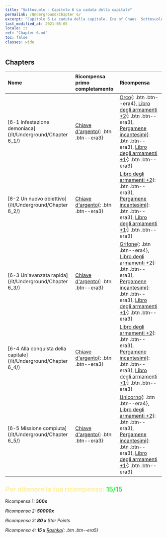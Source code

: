 ```yaml
---
title: "Sottosuolo - Capitolo 6 La caduta della capitale"
permalink: /Underground/Chapter 6/
excerpt: "Capitolo 6 La caduta della capitale. Era of Chaos  Sottosuolo - Capitolo 6. La caduta della capitale"
last_modified_at: 2021-05-05
locale: it
ref: "Chapter 6.md"
toc: false
classes: wide
---
```


## Chapters

  | Nome |  Ricompensa primo completamento | Ricompensa |
  |:------------|:------------|:------------| 
  | [6-1 Infestazione demoniaca](/it/Underground/Chapter 6_1/) | [Chiave d'argento](/ItemsIT/con_693/){: .btn .btn--era3} | [Orco](/ItemsIT/unt_219/){: .btn .btn--era4}, [Libro degli armamenti +2](/ItemsIT/mat_32/){: .btn .btn--era3}, [Pergamene incantesimi](/ItemsIT/con_694/){: .btn .btn--era3}, [Libro degli armamenti +1](/ItemsIT/mat_25/){: .btn .btn--era3} |
  | [6-2 Un nuovo obiettivo](/it/Underground/Chapter 6_2/) | [Chiave d'argento](/ItemsIT/con_693/){: .btn .btn--era3} | [Libro degli armamenti +2](/ItemsIT/mat_32/){: .btn .btn--era3}, [Pergamene incantesimi](/ItemsIT/con_694/){: .btn .btn--era3}, [Libro degli armamenti +1](/ItemsIT/mat_25/){: .btn .btn--era3} |
  | [6-3 Un'avanzata rapida](/it/Underground/Chapter 6_3/) | [Chiave d'argento](/ItemsIT/con_693/){: .btn .btn--era3} | [Grifone](/ItemsIT/unt_192/){: .btn .btn--era4}, [Libro degli armamenti +2](/ItemsIT/mat_32/){: .btn .btn--era3}, [Pergamene incantesimi](/ItemsIT/con_694/){: .btn .btn--era3}, [Libro degli armamenti +1](/ItemsIT/mat_25/){: .btn .btn--era3} |
  | [6-4 Alla conquista della capitale](/it/Underground/Chapter 6_4/) | [Chiave d'argento](/ItemsIT/con_693/){: .btn .btn--era3} | [Libro degli armamenti +2](/ItemsIT/mat_32/){: .btn .btn--era3}, [Pergamene incantesimi](/ItemsIT/con_694/){: .btn .btn--era3}, [Libro degli armamenti +1](/ItemsIT/mat_25/){: .btn .btn--era3} |
  | [6-5 Missione compiuta](/it/Underground/Chapter 6_5/) | [Chiave d'argento](/ItemsIT/con_693/){: .btn .btn--era3} | [Unicorno](/ItemsIT/unt_204/){: .btn .btn--era4}, [Libro degli armamenti +2](/ItemsIT/mat_32/){: .btn .btn--era3}, [Pergamene incantesimi](/ItemsIT/con_694/){: .btn .btn--era3}, [Libro degli armamenti +1](/ItemsIT/mat_25/){: .btn .btn--era3} |


## <span style="color: #ffeea0">Per ottenere la tua ricompensa: </span><span style="color: #27f73a">15/15</span>

 Ricompensa 1:  **300x** <i class="fas fa-gem"/>

 Ricompensa 2:  **50000x** <i class="fas fa-coins"/>

 Ricompensa 3: **80 x** Star Points

 Ricompensa 4: **15 x** [Rashka](/ItemsIT/her_384/){: .btn .btn--era5}

